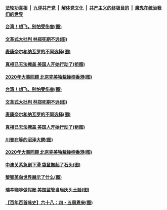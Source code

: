 

####  [法轮功真相](../../../../basic/blob/master/README.md?t=12202102) &nbsp;|&nbsp; [九评共产党](../../../../9ping.md/blob/master/README.md?t=12202102) &nbsp;|&nbsp; [解体党文化](../../../../jtdwh.md/blob/master/README.md?t=12202102)  &nbsp;|&nbsp; [共产主义的终极目的](../../../../gczydzjmd.md/blob/master/README.md?t=12202102) &nbsp;|&nbsp; [魔鬼在统治我们的世界](../../../../mgztzwmdsj.md/blob/master/README.md?t=12202102) 

#### [台湾！想飞，别怕受伤害(图)](../pages/p4/956438.md?t=12202102) 

#### [文革式大批判 林郑死期不远(图)](../pages/p4/956414.md?t=12202102) 

#### [麦康奈尔和纳瓦罗的不同选择(图)](../pages/p4/956415.md?t=12202102) 

#### [真相已无法掩盖 美国人开始行动了(组图)](../pages/p4/956396.md?t=12202102) 


#### [2020年大事回顾 北京完美独裁操控香港(图)](../pages/p4/956317.md?t=12202102) 


#### [台湾！想飞，别怕受伤害(图)](../pages/p4/956438.md?t=12202102) 

#### [文革式大批判 林郑死期不远(图)](../pages/p4/956414.md?t=12202102) 

#### [麦康奈尔和纳瓦罗的不同选择(图)](../pages/p4/956415.md?t=12202102) 

#### [真相已无法掩盖 美国人开始行动了(组图)](../pages/p4/956396.md?t=12202102) 

#### [川普在等的沼泽大鳄(图)](../pages/p4/956412.md?t=12202102) 





#### [2020年大事回顾 北京完美独裁操控香港(图)](../pages/p4/956317.md?t=12202102) 

#### [中澳关系急剧下滑 袋鼠搬起了石头(图)](../pages/p4/956314.md?t=12202102) 

#### [黎智英向世界展示了什么(图)](../pages/p4/956312.md?t=12202102) 

#### [瑞幸咖啡做假账 美国监管当局灰头土脸(图)](../pages/p4/956310.md?t=12202102) 





#### [【百年百首咏史】六十八：四・五周恩来(图)](../pages/p4/956258.md?t=12202102) 


